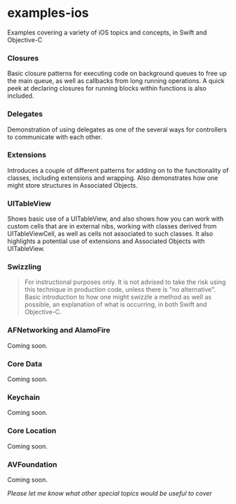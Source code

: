 # examples-ios
Examples covering a variety of iOS topics and concepts, in Swift and Objective-C

### Closures
Basic closure patterns for executing code on background queues to free up the main queue, as well as callbacks from long running operations. A quick peek at declaring closures for running blocks within functions is also included.

### Delegates
Demonstration of using delegates as one of the several ways for controllers to communicate with each other.

### Extensions
Introduces a couple of different patterns for adding on to the functionality of classes, including extensions and wrapping. Also demonstrates how one might store structures in Associated Objects.

### UITableView
Shows basic use of a UITableView, and also shows how you can work with custom cells that are in external nibs, working with classes derived from UITableViewCell, as well as cells not associated to such classes. It also highlights a potential use of extensions and Associated Objects with UITableView.

### Swizzling
> For instructional purposes only. It is not advised to take the risk using this technique in production code, unless there is "no alternative".
Basic introduction to how one might swizzle a method as well as possible, an explanation of what is occurring, in both Swift and Objective-C.

### AFNetworking and AlamoFire
Coming soon.

### Core Data
Coming soon.

### Keychain
Coming soon.

### Core Location
Coming soon.

### AVFoundation
Coming soon.

*Please let me know what other special topics would be useful to cover*

